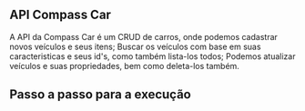 ## API Compass Car
A API da Compass Car é um CRUD de carros, onde podemos cadastrar novos veículos e seus itens; Buscar os veículos com base em suas caracteristicas e seus id's, como também lista-los todos; Podemos atualizar veículos e suas propriedades, bem como deleta-los também.

## Passo a passo para a execução
